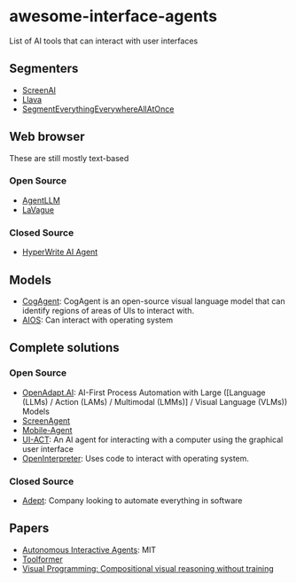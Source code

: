 # awesome-interface-agents
List of AI tools that can interact with user interfaces

## Segmenters
* [ScreenAI](https://research.google/blog/screenai-a-visual-language-model-for-ui-and-visually-situated-language-understanding/)
* [Llava](https://llava-vl.github.io/)
* [SegmentEverythingEverywhereAllAtOnce](https://github.com/UX-Decoder/Segment-Everything-Everywhere-All-At-Once)

## Web browser
These are still mostly text-based
### Open Source
* [AgentLLM](https://github.com/idosal/AgentLLM)
* [LaVague](https://github.com/lavague-ai/LaVague)

### Closed Source
* [HyperWrite AI Agent](https://www.hyperwriteai.com/personal-assistant)

## Models
* [CogAgent](https://github.com/THUDM/CogVLM/tree/main?tab=readme-ov-file#introduction-to-cogagent): CogAgent is an open-source visual language model that can identify regions of areas of UIs to interact with.
* [AIOS](https://github.com/agiresearch/AIOS): Can interact with operating system

## Complete solutions
### Open Source
* [OpenAdapt.AI](https://openadapt.ai/): AI-First Process Automation with Large ([Language (LLMs) / Action (LAMs) / Multimodal (LMMs)] / Visual Language (VLMs)) Models
* [ScreenAgent](https://github.com/niuzaisheng/ScreenAgent)
* [Mobile-Agent](https://ar5iv.labs.arxiv.org/html/2401.16158v1)
* [UI-ACT](https://github.com/TobiasNorlund/UI-Act): An AI agent for interacting with a computer using the graphical user interface
* [OpenInterpreter](https://github.com/OpenInterpreter/open-interpreter): Uses code to interact with operating system.

### Closed Source
* [Adept](https://adept.ai): Company looking to automate everything in software

## Papers
* [Autonomous Interactive Agents](https://web.media.mit.edu/~lieber/Lieberary/Letizia/AIA/AIA.html): MIT
* [Toolformer](https://arxiv.org/abs/2302.04761)
* [Visual Programming: Compositional visual reasoning without training](https://openaccess.thecvf.com/content/CVPR2023/papers/Gupta_Visual_Programming_Compositional_Visual_Reasoning_Without_Training_CVPR_2023_paper.pdf)
